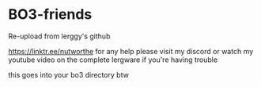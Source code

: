 # BO3-friends

Re-upload from lerggy's github

https://linktr.ee/nutworthe for any help please visit my discord or watch my youtube video on the complete lergware if you're having trouble

this goes into your bo3 directory btw
